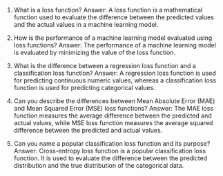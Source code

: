 1. What is a loss function?
Answer: A loss function is a mathematical function used to evaluate the difference between the predicted values and the actual values in a machine learning model.

2. How is the performance of a machine learning model evaluated using loss functions?
Answer: The performance of a machine learning model is evaluated by minimizing the value of the loss function.

3. What is the difference between a regression loss function and a classification loss function?
Answer: A regression loss function is used for predicting continuous numeric values, whereas a classification loss function is used for predicting categorical values.

4. Can you describe the differences between Mean Absolute Error (MAE) and Mean Squared Error (MSE) loss functions?
Answer: The MAE loss function measures the average difference between the predicted and actual values, while MSE loss function measures the average squared difference between the predicted and actual values. 

5. Can you name a popular classification loss function and its purpose?
Answer: Cross-entropy loss function is a popular classification loss function. It is used to evaluate the difference between the predicted distribution and the true distribution of the categorical data.